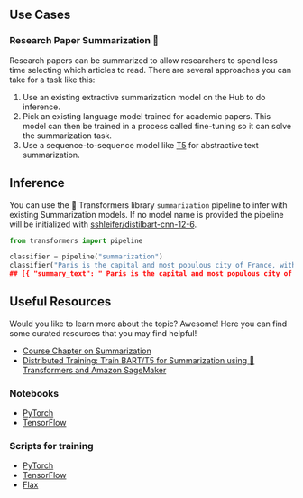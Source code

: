 ## Use Cases

### Research Paper Summarization 🧐

Research papers can be summarized to allow researchers to spend less time selecting which articles to read. There are several approaches you can take for a task like this:

1. Use an existing extractive summarization model on the Hub to do inference.
2. Pick an existing language model trained for academic papers. This model can then be trained in a process called fine-tuning so it can solve the summarization task.
3. Use a sequence-to-sequence model like [T5](https://huggingface.co/docs/transformers/model_doc/t5) for abstractive text summarization.

## Inference

You can use the 🤗 Transformers library `summarization` pipeline to infer with existing Summarization models. If no model name is provided the pipeline will be initialized with [sshleifer/distilbart-cnn-12-6](https://huggingface.co/sshleifer/distilbart-cnn-12-6).

```python
from transformers import pipeline

classifier = pipeline("summarization")
classifier("Paris is the capital and most populous city of France, with an estimated population of 2,175,601 residents as of 2018, in an area of more than 105 square kilometres (41 square miles). The City of Paris is the centre and seat of government of the region and province of Île-de-France, or Paris Region, which has an estimated population of 12,174,880, or about 18 percent of the population of France as of 2017.”)
## [{ "summary_text": " Paris is the capital and most populous city of France..." }]
```

## Useful Resources

Would you like to learn more about the topic? Awesome! Here you can find some curated resources that you may find helpful!

- [Course Chapter on Summarization](https://huggingface.co/course/chapter7/5?fw=pt)
- [Distributed Training: Train BART/T5 for Summarization using 🤗 Transformers and Amazon SageMaker](https://huggingface.co/blog/sagemaker-distributed-training-seq2seq)

### Notebooks

- [PyTorch](https://github.com/huggingface/notebooks/blob/master/examples/summarization.ipynb)
- [TensorFlow](https://github.com/huggingface/notebooks/blob/master/examples/summarization-tf.ipynb)

### Scripts for training

- [PyTorch](https://github.com/huggingface/transformers/tree/master/examples/pytorch/summarization)
- [TensorFlow](https://github.com/huggingface/transformers/tree/master/examples/tensorflow/summarization)
- [Flax](https://github.com/huggingface/transformers/tree/master/examples/flax/summarization)
